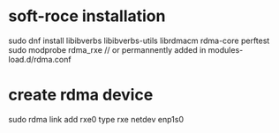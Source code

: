 # soft-roce installation
sudo dnf install libibverbs libibverbs-utils librdmacm rdma-core perftest
sudo modprobe rdma_rxe // or permannently added in modules-load.d/rdma.conf

# create rdma device
sudo rdma link add rxe0 type rxe netdev enp1s0


